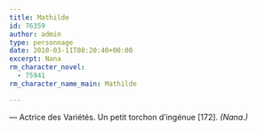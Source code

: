 ```yaml
---
title: Mathilde
id: 76359
author: admin
type: personnage
date: 2010-03-11T08:20:40+00:00
excerpt: Nana
rm_character_novel:
  - 75941
rm_character_name_main: Mathilde

---
```

— Actrice des Variétés. Un petit torchon d’ingénue [172]. _(Nana.)_